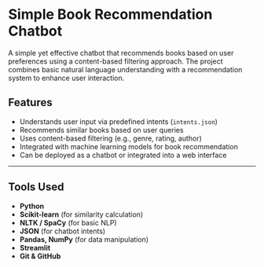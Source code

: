 # Simple Book Recommendation Chatbot

A simple yet effective chatbot that recommends books based on user preferences using a content-based filtering approach. The project combines basic natural language understanding with a recommendation system to enhance user interaction.



##  Features

-  Understands user input via predefined intents (`intents.json`)
-  Recommends similar books based on user queries
-  Uses content-based filtering (e.g., genre, rating, author)
-  Integrated with machine learning models for book recommendation
-  Can be deployed as a chatbot or integrated into a web interface

---

## Tools Used

- **Python** 
- **Scikit-learn** (for similarity calculation)
- **NLTK / SpaCy** (for basic NLP)
- **JSON** (for chatbot intents)
- **Pandas, NumPy** (for data manipulation)
- **Streamlit**
- **Git & GitHub** 



